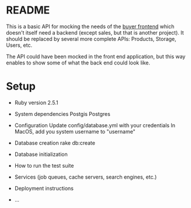 # README

This is a basic API for mocking the needs of the [buyer frontend](https://github.com/maugsbur/UNICEF-innovations-challenge) which doesn't itself need a backend (except sales, but that is another project). It should be replaced by several more complete APIs: Products, Storage, Users, etc.

The API could have been mocked in the front end application, but this way enables to show some of what the back end could look like.

# Setup

* Ruby version
2.5.1

* System dependencies
Postgis
Postgres

* Configuration
Update config/database.yml with your credentials
In MacOS, add you system username to "username"

* Database creation
rake db:create

* Database initialization

* How to run the test suite

* Services (job queues, cache servers, search engines, etc.)

* Deployment instructions

* ...
